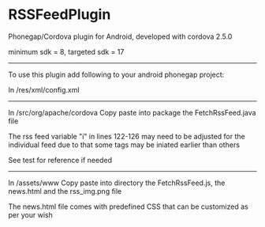 RSSFeedPlugin
=============
Phonegap/Cordova plugin for Android, developed with cordova 2.5.0

minimum sdk = 8, targeted sdk = 17
****************
To use this plugin add following to your android phonegap project:

In /res/xml/config.xml
<plugin name="FetchRSSFeed" value="org.apache.cordova.FetchRSSFeed"/>
****************

In /src/org/apache/cordova
Copy paste into package the FetchRssFeed.java file

The rss feed variable "i" in lines 122-126 may need to be adjusted for the individual feed due to that some tags may be iniated earlier than others

See test for reference if needed
****************

In /assets/www
Copy paste into directory the FetchRssFeed.js, the news.html and the rss_img.png file


The news.html file comes with predefined CSS that can be customized as per your wish
